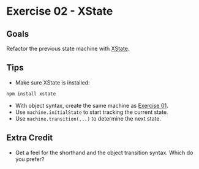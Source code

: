 # Exercise 02 - XState

## Goals

Refactor the previous state machine with [XState](https://github.com/davidkpiano/xstate).

## Tips

- Make sure XState is installed:

```bash
npm install xstate
```

- With object syntax, create the same machine as [Exercise 01](../01/README.md).
- Use `machine.initialState` to start tracking the current state.
- Use `machine.transition(...)` to determine the next state.

## Extra Credit

- Get a feel for the shorthand and the object transition syntax. Which do you prefer?
